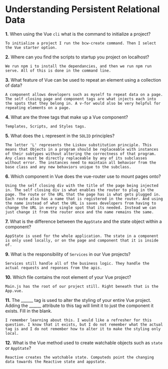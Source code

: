 # Understanding Persistent Relational Data

**1.** When using the Vue `cli` what is the command to initialize a project?
<!-- enter you answer in the space below -->
```
To initialize a project I run the bcw-create command. Then I select the Vue starter option.
```
**2.** Where can you find the scripts to startup you project on localhost?
<!-- enter you answer in the space below -->
```
We run npm i to install the dependancies, and then we run npm run serve. All of this is done in the command line.
```
**3.** What feature of Vue can be used to repeat an element using a collection of data?
<!-- enter you answer in the space below -->
```
A component allows developers such as myself to repeat data on a page. The self closing page and component tags are what injects each into the spots that they belong in. A v-for would also be very helpful for repeating elements on a page.
```
**4.** What are the three tags that make up a Vue component?
<!-- enter you answer in the space below -->
```
Templates, Scripts, and Styles tags.
```
**5.** What does the `L` represent in the `SOLID` principles?
<!-- enter you answer in the space below -->
```
The letter 'L' represents the Liskov substitution principle. This means that Objects in a program should be replaceable with instances of their subtypes without altering the correctness of that program. Any class must be directly replaceable by any of its subclasses without error. The instances need to maintain all behavior from the base class and any new behaviors unique to the subclass.
```
**6.** Which component in Vue does the vue-router use to mount pages onto?
<!-- enter you answer in the space below -->
```
Using the self closing div with the title of the page being injected in. The self closing div is what enables the router to plug in the page. The route or the URL that the page has is what gets plugged in. Each route also has a name that is registered in the router. And using the name instead of what the URL is saves developers from having to change the URL in every single spot that its needed. Instead we can just change it from the router once and the name remains the same.
```
**7.** What is the difference between the `AppState` and the state object within a component?
<!-- enter you answer in the space below -->
```
AppState is used for the whole application. The state in a component is only used locally, or on the page and component that it is inside of. 
```
**9.** What is the responsibility of `Services` in our Vue projects?
<!-- enter you answer in the space below -->
```
Services still handle all of the business logic. They handle the actual requests and reponses from the apis. 
```
**10.** Which file contains the root element of your Vue project?
<!-- enter you answer in the space below -->
```
Main.js has the root of our project still. Right beneath that is the App.vue.
```
**11.** The ______ tag is used to alter the styling of your entire Vue project.  Adding the ______ attribute to this tag will limit it to just the component it exists.  Fill in the blank.
<!-- enter you answer in the space below -->
```
I remember learning about this. I would like a refresher for this question. I know that it exists, but I do not remember what the actual tag is and I do not remember how to alter it to make the styling only local.
```
**12.** What is the Vue method used to create watchable objects such as `state` or `AppState`?
<!-- enter you answer in the space below -->
```
Reactive creates the watchable state. Computeds point the changing data towards the Reactive state and appstate.
```